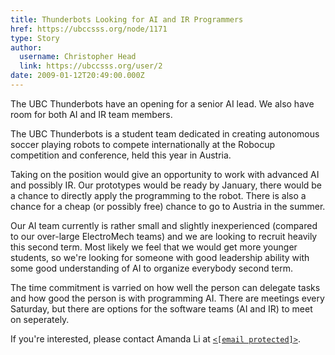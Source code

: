 ```yaml
---
title: Thunderbots Looking for AI and IR Programmers 
href: https://ubccsss.org/node/1171
type: Story
author:
  username: Christopher Head
  link: https://ubccsss.org/user/2
date: 2009-01-12T20:49:00.000Z
---
```


<div class="field field-name-body field-type-text-with-summary field-label-hidden"><div class="field-items"><div class="field-item even"><p>The UBC Thunderbots have an opening for a senior AI lead. We also have room for both AI and IR team members.</p>
<p>The UBC Thunderbots is a student team dedicated in creating autonomous soccer playing robots to compete internationally at the Robocup competition and conference, held this year in Austria.</p>
<p>Taking on the position would give an opportunity to work with advanced AI and possibly IR. Our prototypes would be ready by January, there would be a chance to directly apply the programming to the robot. There is also a chance for a cheap (or possibly free) chance to go to Austria in the summer.</p>
<p>Our AI team currently is rather small and slightly inexperienced (compared to our over-large ElectroMech teams) and we are looking to recruit heavily this second term. Most likely we feel that we would get more younger students, so we&apos;re looking for someone with good leadership ability with some good understanding of AI to organize everybody second term.</p>
<p>The time commitment is varried on how well the person can delegate tasks and how good the person is with programming AI. There are meetings every Saturday, but there are options for the software teams (AI and IR) to meet on seperately.</p>
<p>If you&apos;re interested, please contact Amanda Li at <a href="/cdn-cgi/l/email-protection#a3c2cec2cdc7c28dc0d1dad0d7c2cf8dcfcae3c4cec2cacf8dc0ccce"><code>&lt;<span class="__cf_email__" data-cfemail="9dfcf0fcf3f9fcb3feefe4eee9fcf1b3f1f4ddfaf0fcf4f1b3fef2f0">[email&#xA0;protected]</span>&gt;</code></a>.</p>
</div></div></div>    <footer>
          </footer>